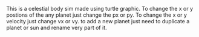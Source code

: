 This is a celestial body sim made using turtle graphic.
To change the x or y postions of the any planet just change the px or py.
To change the x or y velocity just change vx or vy.
to add a new planet just need to duplicate a planet or sun and rename very part of it.
